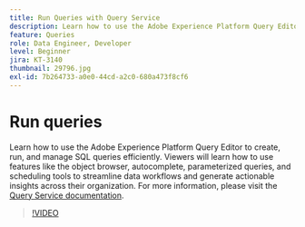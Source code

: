 ```yaml
---
title: Run Queries with Query Service
description: Learn how to use the Adobe Experience Platform Query Editor to create, run, and manage SQL queries efficiently. Viewers will learn how to use features like the object browser, autocomplete, parameterized queries, and scheduling tools to streamline data workflows and generate actionable insights across their organization.
feature: Queries
role: Data Engineer, Developer
level: Beginner
jira: KT-3140
thumbnail: 29796.jpg
exl-id: 7b264733-a0e0-44cd-a2c0-680a473f8cf6
---
```

# Run queries

Learn how to use the Adobe Experience Platform Query Editor to create, run, and manage SQL queries efficiently. Viewers will learn how to use features like the object browser, autocomplete, parameterized queries, and scheduling tools to streamline data workflows and generate actionable insights across their organization. For more information, please visit the [Query Service documentation](https://experienceleague.adobe.com/en/docs/experience-platform/query/home).

>[!VIDEO](https://video.tv.adobe.com/v/29796?learn=on&enablevpops)

